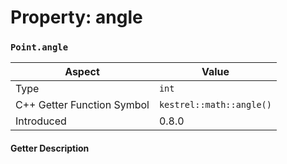 
# Property: angle
### `Point.angle`

| Aspect | Value |
| --- | --- |
| Type | `int` |
| C++ Getter Function Symbol | `kestrel::math::angle()` |
| Introduced | 0.8.0 |

#### Getter Description

